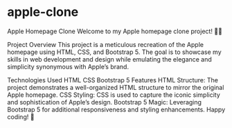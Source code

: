 # apple-clone

Apple Homepage Clone
Welcome to my Apple homepage clone project! 🍏✨

Project Overview
This project is a meticulous recreation of the Apple homepage using HTML, CSS, and Bootstrap 5. The goal is to showcase my skills in web development and design while emulating the elegance and simplicity synonymous with Apple’s brand.

Technologies Used
HTML
CSS
Bootstrap 5
Features
HTML Structure: The project demonstrates a well-organized HTML structure to mirror the original Apple homepage.
CSS Styling: CSS is used to capture the iconic simplicity and sophistication of Apple’s design.
Bootstrap 5 Magic: Leveraging Bootstrap 5 for additional responsiveness and styling enhancements.
Happy coding! 🚀
